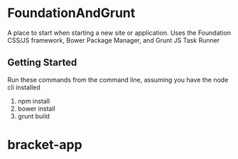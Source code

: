 # FoundationAndGrunt

A place to start when starting a new site or application. Uses the Foundation CSS/JS framework, Bower Package Manager, and Grunt JS Task Runner

## Getting Started
Run these commands from the command line, assuming you have the node cli installed
1. npm install
2. bower install
3. grunt build
# bracket-app

